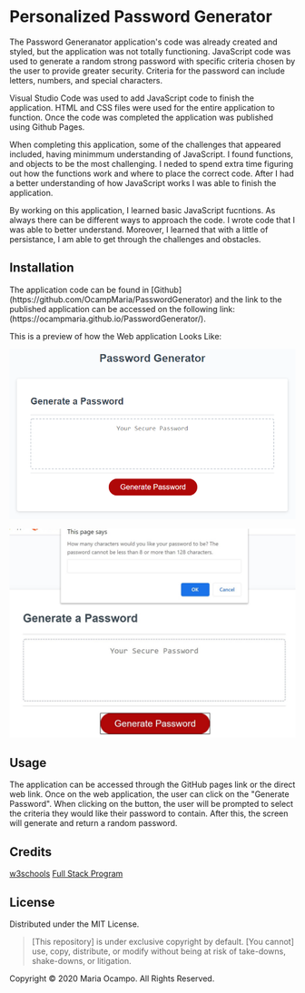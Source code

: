 # Personalized Password Generator
<p> 
The Password Generanator application's code was already created and styled, but the application was not totally functioning. JavaScript code was used to generate a random strong password with specific criteria chosen by the user to provide greater security. Criteria for the password can include letters, numbers, and special characters. 
</p>

<p>
Visual Studio Code was used to add JavaScript code to finish the application. HTML and CSS files were used for the entire application to function. Once the code was completed the application was published using Github Pages. 
</p>

<p>
When completing this application, some of the challenges that appeared included, having minimmum understanding of JavaScript. I found functions, and objects to be the most challenging. I neded to spend extra time figuring out how the functions work and where to place the correct code. After I had a better understanding of how JavaScript works I was able to finish the application. 
</p>

<p>
By working on this application, I learned basic JavaScript fucntions. As always there can be different ways to approach the code. I wrote code that I was able to better understand. 
Moreover, I learned that with a little of persistance, I am able to get through the challenges and obstacles. 
</p>

## Installation
<p> The application code can be found in [Github](https://github.com/OcampMaria/PasswordGenerator) and the link to the published application can be accessed on the following link: (https://ocampmaria.github.io/PasswordGenerator/). 
</p>

This is a preview of how the Web application Looks Like: 


![password generator demo](./Assets/03-javascript-homework-demo.png)

![password generator demo](./Assets/PasswordGeneratorpic.jpg)


## Usage
<p>
The application can be accessed through the GitHub pages link or the direct web link.
Once on the web application, the user can click on the "Generate Password". When clicking on the button, the user will be prompted to select the criteria they would like their password to contain. After this, the screen will generate and return a random password. 
</p>

## Credits
[w3schools](https://www.w3schools.com/html/)
[Full Stack Program](https://uclax.bootcampcontent.com/UCLA-Coding-Boot-Camp/ucla-la-fsf-pt-09-2020-u-c/tree/master)

## License
Distributed under the MIT License.

>[This repository] is under exclusive copyright by default. [You cannot] use, copy, distribute, or modify without being at risk of take-downs, shake-downs, or litigation.


Copyright &copy; 2020 Maria Ocampo. All Rights Reserved.

